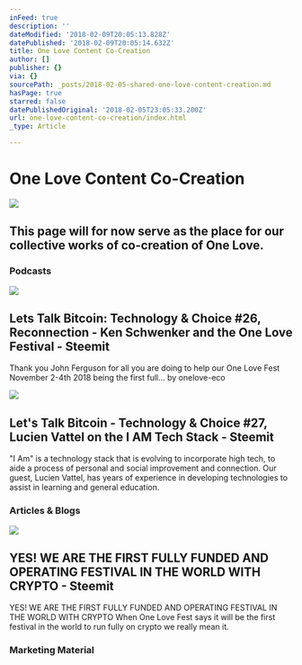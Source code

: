 ```yaml
---
inFeed: true
description: ''
dateModified: '2018-02-09T20:05:13.828Z'
datePublished: '2018-02-09T20:05:14.632Z'
title: One Love Content Co-Creation
author: []
publisher: {}
via: {}
sourcePath: _posts/2018-02-05-shared-one-love-content-creation.md
hasPage: true
starred: false
datePublishedOriginal: '2018-02-05T23:05:33.200Z'
url: one-love-content-co-creation/index.html
_type: Article

---
```

# One Love Content Co-Creation
![](https://the-grid-user-content.s3-us-west-2.amazonaws.com/3e7030e0-90b8-493d-b335-5d8185eced89.jpg)

## This page will for now serve as the place for our collective works of co-creation of One Love.

### Podcasts

<article style=""><img src="https://s3-us-west-2.amazonaws.com/the-grid-img/p/4fa966bfc4247e37fa63cbb988344e3c039df76a.jpg" /><h1>Lets Talk Bitcoin: Technology &amp; Choice #26, Reconnection - Ken Schwenker and the One Love Festival - Steemit</h1><p>Thank you John Ferguson for all you are doing to help our One Love Fest November 2-4th 2018 being the first full... by onelove-eco</p></article>

<article style=""><img src="https://imgflo.herokuapp.com/graph/2b2431f8e7ba7b0/1113030d3617c8afa1b0e6eef992b9d6/noop?input=https%3A%2F%2Fsteemit-production-imageproxy-upload.s3.amazonaws.com%2FDQmQTPFdktAmJwWJq8LPgFfdR76qusG1LxLd7RYpcahYTAL" /><h1>Let's Talk Bitcoin - Technology &amp; Choice #27, Lucien Vattel on the I AM Tech Stack - Steemit</h1><p>"I Am" is a technology stack that is evolving to incorporate high tech, to aide a process of personal and social improvement and connection. Our guest, Lucien Vattel, has years of experience in developing technologies to assist in learning and general education.</p></article>

### Articles & Blogs

<article style=""><img src="https://steemitimages.com/DQmZzTBqLb5UMuWuqpi9yf51MSeKd58TgmNMwUb7iss3Wm1/bitgowallets.png" /><h1>YES! WE ARE THE FIRST FULLY FUNDED AND OPERATING FESTIVAL IN THE WORLD WITH CRYPTO - Steemit</h1><p>YES! WE ARE THE FIRST FULLY FUNDED AND OPERATING FESTIVAL IN THE WORLD WITH CRYPTO When One Love Fest says it will be the first festival in the world to run fully on crypto we really mean it.</p></article>

### Marketing Material